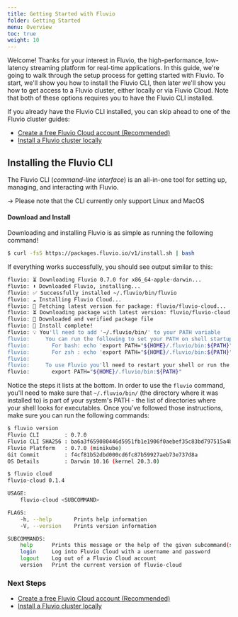```yaml
---
title: Getting Started with Fluvio
folder: Getting Started
menu: Overview
toc: true
weight: 10
---
```


Welcome! Thanks for your interest in Fluvio, the high-performance, low-latency
streaming platform for real-time applications. In this guide, we're going to
walk through the setup process for getting started with Fluvio.
To start, we'll show you how to install the Fluvio CLI, then later we'll
show you how to get access to a Fluvio cluster, either locally or via
Fluvio Cloud. Note that both of these options requires you to have the
Fluvio CLI installed.

If you already have the Fluvio CLI installed, you can skip ahead to one of
the Fluvio cluster guides:

- [Create a free Fluvio Cloud account (Recommended)]
- [Install a Fluvio cluster locally]

## Installing the Fluvio CLI

The Fluvio CLI (_command-line interface_) is an all-in-one tool for setting
up, managing, and interacting with Fluvio.

-> Please note that the CLI currently only support Linux and MacOS

#### Download and Install

Downloading and installing Fluvio is as simple as running the following command!

```bash
$ curl -fsS https://packages.fluvio.io/v1/install.sh | bash
```

If everything works successfully, you should see output similar to this:

```bash
fluvio: ⏳ Downloading Fluvio 0.7.0 for x86_64-apple-darwin...
fluvio: ⬇️ Downloaded Fluvio, installing...
fluvio: ✅ Successfully installed ~/.fluvio/bin/fluvio
fluvio: ☁️ Installing Fluvio Cloud...
fluvio: 🎣 Fetching latest version for package: fluvio/fluvio-cloud...
fluvio: ⏳ Downloading package with latest version: fluvio/fluvio-cloud:0.1.4...
fluvio: 🔑 Downloaded and verified package file
fluvio: 🎉 Install complete!
fluvio: 💡 You'll need to add '~/.fluvio/bin/' to your PATH variable
fluvio:     You can run the following to set your PATH on shell startup:
fluvio:       For bash: echo 'export PATH="${HOME}/.fluvio/bin:${PATH}"' >> ~/.bashrc
fluvio:       For zsh : echo 'export PATH="${HOME}/.fluvio/bin:${PATH}"' >> ~/.zshrc
fluvio:
fluvio:     To use Fluvio you'll need to restart your shell or run the following:
fluvio:       export PATH="${HOME}/.fluvio/bin:${PATH}"
```

Notice the steps it lists at the bottom. In order to use the `fluvio` command,
you'll need to make sure that `~/.fluvio/bin/` (the directory where it was installed to)
is part of your system's PATH - the list of directories where your shell looks for
executables. Once you've followed those instructions, make sure you can run the following
commands:

```bash
$ fluvio version
Fluvio CLI        : 0.7.0
Fluvio CLI SHA256 : ba6a3f659080446d5951fb1e1906f0aebef35c83bd797515a4b734ee53acfd24
Fluvio Platform   : 0.7.0 (minikube)
Git Commit        : f4cf81b52dbd000cd6fc87b59927aeb73e737d8a
OS Details        : Darwin 10.16 (kernel 20.3.0)
```

```bash
$ fluvio cloud
fluvio-cloud 0.1.4

USAGE:
    fluvio-cloud <SUBCOMMAND>

FLAGS:
    -h, --help       Prints help information
    -V, --version    Prints version information

SUBCOMMANDS:
    help      Prints this message or the help of the given subcommand(s)
    login     Log into Fluvio Cloud with a username and password
    logout    Log out of a Fluvio Cloud account
    version   Print the current version of fluvio-cloud
```

### Next Steps

- [Create a free Fluvio Cloud account (Recommended)]
- [Install a Fluvio cluster locally]

[Create a free Fluvio Cloud account (Recommended)]: ./fluvio-cloud
[Install a Fluvio cluster locally]: ./fluvio-local
